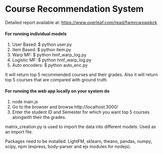 # Course Recommendation System

Detailed report available at: https://www.overleaf.com/read/fwmrcwxwpkck

#### For running individual models

1. User Based: $ python user.py	
2. Item Based: $ python item.py
3. Warp MF: $ python hmf_warp_log.py
4. Logistic MF: $ python hmf_warp_log.py
5. Auto encoders: $ python auto_enc.py

It will return top 5 recommended courses and their grades. Also it will return top 5 courses that are compared with ground truth.

#### For running the web app locally on your system do
1. node main.js 
2. Go to the browser and browse http://localhost:3000/
3. Enter the student ID and Semester for which you want top 5 courses alongwith their the grades.

matrix_creation.py is used to import the data into different models. Used as an import file.

Packages need to be installed: LightFM, sklearn, theano, pandas, numpy, scipy, npm (express, body-parser and ejs modules for nodejs).
